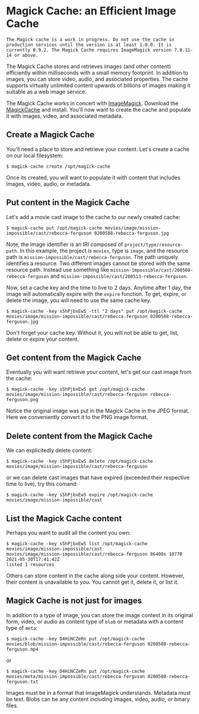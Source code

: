 # Magick Cache: an Efficient Image Cache

`The Magick cache is a work in progress. Do not use the cache in production services until the version is at least 1.0.0. It is currently 0.9.2. The Magick Cache requires ImageMagick version 7.0.11-14 or above.`

The Magick Cache stores and retrieves images (and other content) efficiently within milliseconds with a small memory footprint. In addition to images, you can store video, audio, and associated properties. The cache supports virtually unlimited content upwards of billions of images making it suitable as a web image service.

The Magick Cache works in concert with [ImageMagick](https://imagemagick.org). Download the [MagickCache](https://github.com/ImageMagick/MagickCache) and install. You'll now want to create the cache and populate it with images, video, and associated metadata.

## Create a Magick Cache

You'll need a place to store and retrieve your content.  Let's create a cache on our local filesystem:

```
$ magick-cache create /opt/magick-cache
```

Once its created, you will want to populate it with content that includes images, video, audio, or metadata.

## Put content in the Magick Cache

Let's add a movie cast image to the cache to our newly created cache:</p>

```
$ magick-cache put /opt/magick-cache movies/image/mission-impossible/cast/rebecca-ferguson 0200508-rebecca-ferguson.jpg
```

Note, the image identifier is an IRI composed of `project/type/resource-path`. In this example, the project is `movies`, type is `image`, and the resource path is `mission-impossible/cast/rebecca-ferguson`. The path uniquely identifies a resource. Two different images cannot be stored with the same resource path. Instead use something like `mission-impossible/cast/200508-rebecca-ferguson` and `mission-impossible/cast/200513-rebecca-ferguson`.

Now, set a cache key and the time to live to 2 days. Anytime after 1 day, the image will automatically expire with the `expire` function. To get, expire, or delete the image, you will need to use the same cache key.

```
$ magick-cache -key s5hPjbxEwS -ttl "2 days" put /opt/magick-cache movies/image/mission-impossible/cast/rebecca-ferguson 0200508-rebecca-ferguson.jpg
```

Don't forget your cache key. Without it, you will not be able to get, list, delete or expire your content.

## Get content from the Magick Cache

Eventually you will want retrieve your content, let's get our cast image from the cache:

```
$ magick-cache -key s5hPjbxEwS get /opt/magick-cache movies/image/mission-impossible/cast/rebecca-ferguson rebecca-ferguson.png
```

Notice the original image was put in the Magick Cache in the JPEG format. Here we conveniently convert it to the PNG image format.

## Delete content from the Magick Cache

We can explicitedly delete content:

```
$ magick-cache -key s5hPjbxEwS delete /opt/magick-cache movies/image/mission-impossible/cast/rebecca-ferguson 
```

or we can delete cast images that have expired (exceeded their respective time to live), try this comand:

```
$ magick-cache -key s5hPjbxEwS expire /opt/magick-cache movies/image/mission-impossible/cast
```

## List the Magick Cache content

Perhaps you want to audit all the content you own:

```
$ magick-cache -key s5hPjbxEwS list /opt/magick-cache movies/image/mission-impossible/cast
movies/image/mission-impossible/cast/rebecca-ferguson 86400s 1077B 2021-05-30T17:41:42Z
listed 1 resources
```

Others can store content in the cache along side your content.  However, their content is unavailable to you.  You cannot get it, delete it, or list it.

## Magick Cache is not just for images

In addition to a type of image, you can store the image content in its original form, video, or audio as content type of `blob` or metadata with a content type of `meta`:

```
$ magick-cache -key D4HiNCZeRn put /opt/magick-cache movies/blob/mission-impossible/cast/rebecca-ferguson 0200508-rebecca-ferguson.mp4
```

or

```
$ magick-cache -key D4HiNCZeRn put /opt/magick-cache movies/meta/mission-impossible/cast/rebecca-ferguson 0200508-rebecca-ferguson.txt
```

Images must be in a format that ImageMagick understands.  Metadata must be text.  Blobs can be any content including images, video, audio, or binary files.
